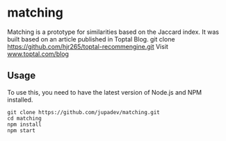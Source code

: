 # matching
Matching is a prototype for similarities based on the Jaccard index. It was built based on an article published in Toptal Blog.
git clone https://github.com/hjr265/toptal-recommengine.git
Visit www.toptal.com/blog

## Usage

To use this, you need to have the latest version of Node.js and NPM installed.

```
git clone https://github.com/jupadev/matching.git
cd matching
npm install
npm start
```